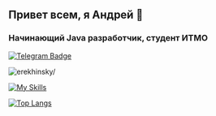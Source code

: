 ## Привет всем, я Андрей 👋
### Начинающий Java разработчик, студент ИТМО
[![Telegram Badge](https://img.shields.io/badge/-Telegram-0088cc?style=flat-square&labelColor=0088cc&logo=telegram&logoColor=white&link=https://t.me/erekh_in_sky)](https://t.me/erekh_in_sky)
<p align="left"> 
  <img src=https://komarev.com/ghpvc/?username=erekhinsky&color=C70039&label=PROFILE+VIEWS alt=erekhinsky/> 
</p>



[![My Skills](https://skillicons.dev/icons?i=java,spring,c,linux)](https://skillicons.dev)

[![Top Langs](https://github-readme-stats.vercel.app/api/top-langs/?username=erekhinsky&langs_count=10&theme=radical)](https://github.com/anuraghazra/github-readme-stats)
